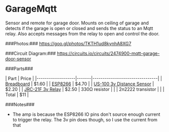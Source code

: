 # GarageMqtt

Sensor and remote for garage door. Mounts on ceiling of garage and detects if the garage is open or closed and sends the status to an Mqtt relay. Also accepts messages from the relay to open and control the door.

###Photos:###
https://goo.gl/photos/TKTH1ud8kynhA8XG7

###Circuit Diagram:###
https://circuits.io/circuits/2474900-mqtt-garage-door-sensor

###Parts###

| Part        | Price |
|-------------------|-------|--------------------------------|
| [Breadboard](http://www.electrodragon.com/product/small-size-breadboard-layout-pcb/)        | $1.60 |
| [ESP8266](http://www.electrodragon.com/product/nodemcu-lua-amica-r2-esp8266-wifi-board/)           | $4.70 |
| [US-100 3v Distance Sensor](https://www.amazon.com/gp/product/B00LQEUFHC/ref=oh_aui_detailpage_o04_s00?ie=UTF8&psc=1)            | $2.20 |
| [JRC-21F 3v Relay](https://www.amazon.com/gp/product/B00LQEUFHC/ref=oh_aui_detailpage_o04_s00?ie=UTF8&psc=1)             | $2.50 
| 330Ω resistor     |       |
| 2n2222 transistor |       |
| Total | $11      |

###Notes###
- The amp is because the ESP8266 IO pins don't source enough current to trigger the relay. The 3v pin does though, so I use the current from that
